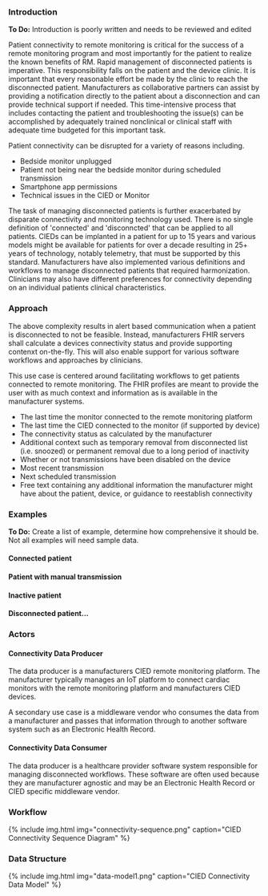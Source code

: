 ### Introduction
**To Do:** Introduction is poorly written and needs to be reviewed and edited

Patient connectivity to remote monitoring is critical for the success of a remote monitoring program and most importantly for the patient to realize the known benefits of RM. Rapid management of disconnected patients is imperative. This responsibility falls on the patient and the device clinic. It is important that every reasonable effort be made by the clinic to reach the disconnected patient. Manufacturers as collaborative partners can assist by providing a notification directly to the patient about a disconnection and can provide technical support if needed. This time-intensive process that includes contacting the patient and troubleshooting the issue(s) can be accomplished by adequately trained nonclinical or clinical staff with adequate time budgeted for this important task.

Patient connectivity can be disrupted for a variety of reasons including.
* Bedside monitor unplugged
* Patient not being near the bedside monitor during scheduled transmission
* Smartphone app permissions
* Technical issues in the CIED or Monitor

The task of managing disconnected patients is further exacerbated by disparate connectivity and monitoring technology used. There is no single definition of 'connected' and 'disconncted' that can be applied to all patients. CIEDs can be implanted in a patient for up to 15 years and various models might be available for patients for over a decade resulting in 25+ years of technology, notably telemetry, that must be supported by this standard. Manufacturers have also implemented various definitions and workflows to manage disconnected patients that required harmonization. Clinicians may also have different preferences for connectivity depending on an individual patients clinical characteristics.

### Approach
The above complexity results in alert based communication when a patient is disconnected to not be feasible. Instead, manufacturers FHIR servers shall calculate a devices connectivity status and provide supporting contenxt on-the-fly. This will also enable support for various software workflows and approaches by clinicians.

This use case is centered around facilitating workflows to get patients connected to remote monitoring. The FHIR profiles are meant to provide the user with as much context and information as is available in the manufacturer systems. 
* The last time the monitor connected to the remote monitoring platform
* The last time the CIED connected to the monitor (if supported by device)
* The connectivity status as calculated by the manufacturer
* Additional context such as temporary removal from disconnected list (i.e. snoozed) or permanent removal due to a long period of inactivity
* Whether or not transmissions have been disabled on the device
* Most recent transmission
* Next scheduled transmission
* Free text containing any additional information the manufacturer might have about the patient, device, or guidance to reestablish connectivity 

### Examples
**To Do:** Create a list of example, determine how comprehensive it should be. Not all examples will need sample data.

#### Connected patient

#### Patient with manual transmission

#### Inactive patient

#### Disconnected patient...

### Actors
#### Connectivity Data Producer
The data producer is a manufacturers CIED remote monitoring platform. The manufacturer typically manages an IoT platform to connect cardiac monitors with the remote monitoring platform and manufacturers CIED devices.

A secondary use case is a middleware vendor who consumes the data from a manufacturer and passes that information through to another software system such as an Electronic Health Record.

#### Connectivity Data Consumer
The data producer is a healthcare provider software system responsible for managing disconnected workflows. These software are often used because they are manufacturer agnostic and may be an Electronic Health Record or CIED specific middleware vendor.

### Workflow
{% include img.html img="connectivity-sequence.png" caption="CIED Connectivity Sequence Diagram" %} 

### Data Structure
{% include img.html img="data-model1.png" caption="CIED Connectivity Data Model" %} 